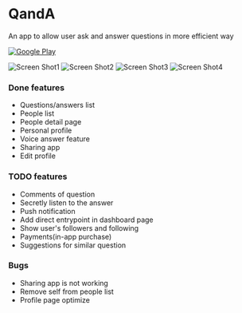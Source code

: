 # QandA
An app to allow user ask and answer questions in more efficient way

[![Google Play](http://developer.android.com/images/brand/en_generic_rgb_wo_60.png)](https://play.google.com/store/apps/details?id=eu.siacs.conversations)


![Screen Shot1](http://lh3.googleusercontent.com/qHOVDvrgMm2aHnqLJEiT0tbsyH2jwlqjIDCQYhnTjEcknOCl8ws4NCTI7WuevmuoWGEj=h300-rw)
![Screen Shot2](https://lh3.googleusercontent.com/0Oneo36WDnKSZiHczpOm00DD3E8_hbFpmSdi-LfpRxwLF2qGvxfrxv2uP9ByB2JbV-s=h300-rw)
![Screen Shot3](https://lh3.googleusercontent.com/0XFTyAOo8hNpnjBRuG3qp-XraUAL9DI3Rf_NlFUk8ZYcnIypjBtEFdrBdanAasFZhA=h300-rw)
![Screen Shot4](https://lh3.googleusercontent.com/gz-q3H2MfRYMgvvzhX48a7xpxQNHvrrWeGakzzBN3BdxKcJbXwGKrQM_p6UFq9_Cgg=h300-rw)

### Done features
* Questions/answers list
* People list
* People detail page
* Personal profile
* Voice answer feature
* Sharing app
* Edit profile

### TODO features
* Comments of question
* Secretly listen to the answer
* Push notification
* Add direct entrypoint in dashboard page
* Show user's followers and following
* Payments(in-app purchase)
* Suggestions for similar question

### Bugs
* Sharing app is not working
* Remove self from people list
* Profile page optimize